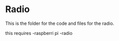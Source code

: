 # Radio
This is the folder for the code and files for the radio.

this requires
-raspberri pi
-radio